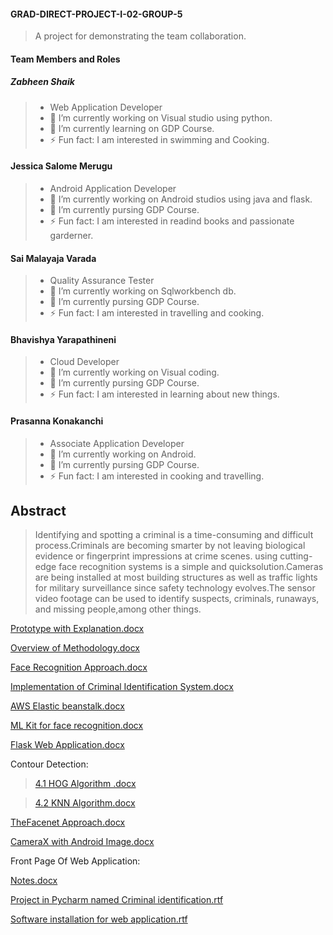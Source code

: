 #### GRAD-DIRECT-PROJECT-I-02-GROUP-5
> A project for demonstrating the team collaboration.

#### Team Members and Roles

##### Zabheen Shaik 
> -  Web Application Developer
> - 🔭 I’m currently working on Visual studio using python.
> - 🌱 I’m currently learning on GDP Course.
> - ⚡ Fun fact: I am interested in swimming and Cooking.

#### Jessica Salome Merugu
> - Android Application Developer
> - 🔭 I’m currently working on Android studios using java and flask.
> - 🌱 I’m currently pursing GDP Course.
> - ⚡ Fun fact: I am interested in readind books and passionate garderner.

#### Sai Malayaja Varada
> - Quality Assurance Tester
> - 🔭 I’m currently working on Sqlworkbench db.
> - 🌱 I’m currently pursing GDP Course.
> - ⚡ Fun fact: I am interested in travelling and cooking.

 #### Bhavishya Yarapathineni
> - Cloud Developer
> - 🔭 I’m currently working on Visual coding.
> - 🌱 I’m currently pursing GDP Course.
> - ⚡ Fun fact: I am interested in learning about new things.

#### Prasanna Konakanchi
> - Associate Application Developer
> - 🔭 I’m currently working on Android.
> - 🌱 I’m currently pursing GDP Course.
> - ⚡ Fun fact: I am interested in cooking and travelling.


## Abstract

> Identifying and spotting a criminal is a time-consuming and difficult process.Criminals are becoming smarter by not leaving biological evidence or fingerprint impressions at crime scenes. 
using cutting-edge face recognition systems is a simple and quicksolution.Cameras are being installed at most building structures as well as traffic lights for military surveillance since safety technology evolves.The sensor video footage can be used to identify suspects, criminals, runaways, and missing people,among other things. 

[Prototype with Explanation.docx](https://github.com/SaiMalayajaVarada/GRAD-DIRECT-PROJECT-I-02-GROUP-5/files/9825909/Prototype.with.Explanation.docx)

[Overview of Methodology.docx](https://github.com/SaiMalayajaVarada/GRAD-DIRECT-PROJECT-I-02-GROUP-5/files/9831419/Overview.of.Methodology.docx)

[Face Recognition Approach.docx](https://github.com/SaiMalayajaVarada/GRAD-DIRECT-PROJECT-I-02-GROUP-5/files/9831420/Face.Recognition.Approach.docx)

[Implementation of Criminal Identification System.docx](https://github.com/SaiMalayajaVarada/GRAD-DIRECT-PROJECT-I-02-GROUP-5/files/9831421/Implementation.of.Criminal.Identification.System.docx)

[AWS Elastic beanstalk.docx](https://github.com/SaiMalayajaVarada/GRAD-DIRECT-PROJECT-I-02-GROUP-5/files/9831425/AWS.Elastic.beanstalk.docx)

[ML Kit for face recognition.docx](https://github.com/SaiMalayajaVarada/GRAD-DIRECT-PROJECT-I-02-GROUP-5/files/9831444/ML.Kit.for.face.recognition.docx)

[Flask Web Application.docx](https://github.com/SaiMalayajaVarada/GRAD-DIRECT-PROJECT-I-02-GROUP-5/files/9831435/Flask.Web.Application.docx)

Contour Detection:

>[4.1 HOG Algorithm .docx](https://github.com/SaiMalayajaVarada/GRAD-DIRECT-PROJECT-I-02-GROUP-5/files/9831557/4.1.HOG.Algorithm.docx)

>[4.2 KNN Algorithm.docx](https://github.com/SaiMalayajaVarada/GRAD-DIRECT-PROJECT-I-02-GROUP-5/files/9831563/4.2.KNN.Algorithm.docx)

[TheFacenet Approach.docx](https://github.com/SaiMalayajaVarada/GRAD-DIRECT-PROJECT-I-02-GROUP-5/files/9831571/TheFacenet.Approach.docx)

[CameraX with Android Image.docx](https://github.com/SaiMalayajaVarada/GRAD-DIRECT-PROJECT-I-02-GROUP-5/files/9831574/CameraX.with.Android.Image.docx) 

Front Page Of Web Application:

[Notes.docx](https://github.com/SaiMalayajaVarada/GRAD-DIRECT-PROJECT-I-02-GROUP-5/blob/main/Android%20App/Notes.docx)

[Project in Pycharm named Criminal identification.rtf](https://github.com/SaiMalayajaVarada/GRAD-DIRECT-PROJECT-I-02-GROUP-5/blob/main/Android%20App/Project%20in%20PyCharm%20named%20Criminal%20Identification.rtf)

[Software installation for web application.rtf](https://github.com/SaiMalayajaVarada/GRAD-DIRECT-PROJECT-I-02-GROUP-5/blob/main/Android%20App/Software%20Installations%20for%20Web%20Application.rtf)
















